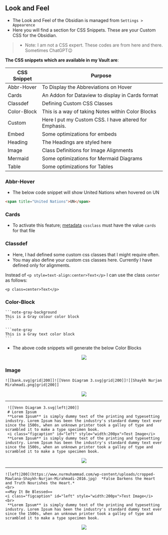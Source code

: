 ## Look and Feel

- The Look and Feel of the Obsidian is managed from `Settings > Appearence`
- Here you will find a section for CSS Snippets. These are your Custom CSS for the Obsidian.

> - Note: I am not a CSS expert. These codes are from here and there. Sometimes ChatGPT😉

**The CSS snippets which are available in my Vault are**:

CSS Snippet | Purpose
--|--
Abbr-Hover| To Display the Abbreviations on Hover
Cards | An Addon for Dataview to display in Cards format
Classdef | Defining Custom CSS Classes
Color-Block | This is a way of taking Notes within Color Blocks
Custom | Here I put my Custom CSS. I have altered for Emphasis.
Embed | Some optimizations for embeds
Heading | The Headings are styled here
Image | Class Definitions for Image Alignments
Mermaid | Some optimizations for Mermaid Diagrams
Table | Some optimizations for Tables 



### Abbr-Hover

- The below code snippet will show United Nations when hovered on UN

```md
<span title="United Nations">UN</span>
```

### Cards

- To activate this feature; [metadata](https://blacksmithgu.github.io/obsidian-dataview/annotation/add-metadata/) `cssclass` must have the value `cards` for that file

### Classdef

- Here, I had defined some custom css classes that I might require often. 
- You may also define your custom css classes here. Currently I have defined only for alignments.

Instead of `<p style=text-align:center>Text</p>` I can use the class `center` as follows:

```
<p class=center>Text</p>
```

### Color-Block

````
```note-gray-background
This is a Gray colour color block
```

```note-gray
This is a Gray text color block
```
````

- The above code snippets will generate the below Color Blocks

<p align=center><img src=https://github.com/zak-admin/My-Obsidian-Vault/blob/main/Media/Color%20Block.png></p>

### Image

```
![[bank.svg|grid|200]]![[Venn Diagram 3.svg|grid|200]]![[Shaykh Nurjan Mirahmadi.png|grid|200]] 
```

<p align=center><img src=https://github.com/zak-admin/My-Obsidian-Vault/blob/main/Media/IMG1.png></p>

---

```
 ![[Venn Diagram 3.svg|left|200]]
 # Lorem Ipsum
 **Lorem Ipsum** is simply dummy text of the printing and typesetting industry. Lorem Ipsum has been the industry's standard dummy text ever since the 1500s, when an unknown printer took a galley of type and scrambled it to make a type specimen book. 
 <i class="figcaption" id="left" style="width:200px">Test Image</i>
 **Lorem Ipsum** is simply dummy text of the printing and typesetting industry. Lorem Ipsum has been the industry's standard dummy text ever since the 1500s, when an unknown printer took a galley of type and scrambled it to make a type specimen book. 

```

<p align=center><img src=https://github.com/zak-admin/My-Obsidian-Vault/blob/main/Media/IMG2.png></p>

---

```
![left|200](https://www.nurmuhammad.com/wp-content/uploads/cropped-Mawlana-Shaykh-Nurjan-Mirahmadi-2016.jpg)  *False Darkens the Heart and Truth Nourishes the Heart.*
<br>
==May It Be Blessed==
<i class="figcaption" id="left" style="width:200px">Test Image</i>
<br>
 **Lorem Ipsum** is simply dummy text of the printing and typesetting industry. Lorem Ipsum has been the industry's standard dummy text ever since the 1500s, when an unknown printer took a galley of type and scrambled it to make a type specimen book. 
```

<p align=center><img src=https://github.com/zak-admin/My-Obsidian-Vault/blob/main/Media/IMG3.png></p>
